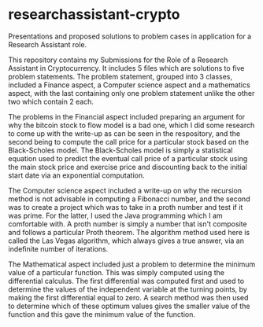 # researchassistant-crypto
Presentations and proposed solutions to problem cases in application for a Research Assistant role.

This repository contains my Submissions for the Role of a Research Assistant in Cryptocurrency. 
It includes 5 files which are solutions to five problem statements. The problem statement, grouped into 3 classes, included a Finance aspect, a Computer science aspect and a mathematics aspect, with the last containing only one problem statement unlike the other two which contain 2 each.

The problems in the Financial aspect included preparing an argument for why the bitcoin stock to flow model is a bad one, which I did some research to come up with the write-up as can be seen in the respository, and the second being to compute the call price for a particular stock based on the Black-Scholes model.
The Black-Scholes model is simply a statistical equation used to predict the eventual call price of a particular stock using the main stock price and exercise price and discounting back to the initial start date via an exponential computation.

The Computer science aspect included a write-up on why the recursion method is not advisable in computing a Fibonacci number, and the second was to create a project which was to take in a proth number and test if it was prime.
For the latter, I used the Java programming which I am comfortable with. A proth number is simply a number that isn't composite and follows a particular Proth theorem. The algorithm method used here is called the Las Vegas algorithm, which always gives a true answer, via an indefinite number of iterations.

The Mathematical aspect included just a problem to determine the minimum value of a particular function. This was simply computed using the differential calculus. The first differential was computed first and used to determine the values of the independent variable at the turning points, by making the first differential equal to zero.
A search method was then used to determine which of these optimum values gives the smaller value of the function and this gave the minimum value of the function.


